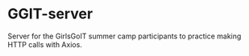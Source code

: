 # GGIT-server
Server for the GirlsGoIT summer camp participants to practice making HTTP calls with Axios.
